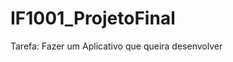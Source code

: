 # IF1001_ProjetoFinal

Tarefa: Fazer um Aplicativo que queira desenvolver


<!--
Ideia de Aplicativo:

Conectar os Hostels do estado e facilite as pessoas a fazer muchião com baixo custo e extrema praticidade.

A idéia é que em poucos cliques você já tá pronto para viajar e gastar pouco.


O que o público gostaria?:

- Dicas de outros viajantes. (O app terá rotas pré-feitas as rotas oficiais terão nomes. (exemplo rota do sol, festival midsoma...)

- Ofertas de promoções. (Donos de hosteis, criadores de eventos, locais (como museu...) poderão anunciar esses anúncios chegarão gratuitamente para quem os seguem.

- Saber o que está acontecendo na cidade e lugares legais para ir.

- Descobrir pontos para visitar


Como ele irá funcionar?:

você coloca o início e destino ou o nome da cidade.

Ideias
- Só entra no app com convite

Firulas:

- Gamificação: ranking e achiviments, badges

Reflexões:
- Qual é o foco que se dá em uma viagem. (são as experiências)
- pode ser que a idéia é que os hostels e as pessoas indiquem os pontos turiticos e os eventos.
- Objetivo: Trazer vida e magia/encanto para as pessoas.




- páginas:

Perfil do usuário (estilo de perfil da steam) (poderá ter grupos, rotas feitas)
login
Tela inicial (mapa)
Tela para mostrar os hosteis de um ponto a outro


Entidades:

Viajante
  - nome
  - data de nascimento
  - nacionalidade
  - telefone
  - email
  - facebook
  - instagram
  (verificado: email, foto, facebook, telefone)(usuário ativo desde)
  
  - Nível de Perfil
  - Anos de Serviço
  - 

  
  - estado civil
  - estado (Off-line e On-line)
  - Deseja ficar anônimo

  - Recomendações
      -> Recomendações por lugar que você está

  - Insignas
  - Prêmios do perfil
  - Rotas visitadas
  - Lugares Visitados
  - Hostels visitados
  - Fotos
  
  
Hostel
  - Localização
  - 

Rotas
  - Data
  - Eventos
  - Cidades
  - Hostels
  
  
Pontos turisticos
  - Nome
  - Cidade
  - Localização
  
  - Fotos
  
Eventos


Cidades
  - Número de Hostels
  - Número de anfitriões
  - Pontos turisticos
  - Eventos


Links:
fragment - https://www.youtube.com/watch?v=h-NcxT697Nk
https://www.youtube.com/watch?v=L_6poZGNXOo

recicle view dinamica - https://www.youtube.com/watch?v=qc_moNOEQmk

search bar - https://www.youtube.com/watch?v=q91GB08OL54

pop fragment - https://www.youtube.com/watch?v=db7-AyqvaLA
--->
